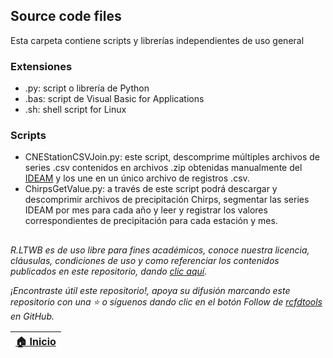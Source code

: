 ## Source code files

Esta carpeta contiene scripts y librerías independientes de uso general

### Extensiones

* .py: script o librería de Python
* .bas: script de Visual Basic for Applications
* .sh: shell script for Linux 

### Scripts

* CNEStationCSVJoin.py: este script, descomprime múltiples archivos de series .csv contenidos en archivos .zip obtenidas manualmente del [IDEAM](http://dhime.ideam.gov.co/atencionciudadano/) y los une en un único archivo de registros .csv.
* ChirpsGetValue.py: a través de este script podrá descargar y descomprimir archivos de precipitación Chirps, segmentar las series IDEAM por mes para cada año y leer y registrar los valores correspondientes de precipitación para cada estación y mes. 

##

_R.LTWB es de uso libre para fines académicos, conoce nuestra licencia, cláusulas, condiciones de uso y como referenciar los contenidos publicados en este repositorio, dando [clic aquí](https://github.com/rcfdtools/R.LTWB/wiki/License)._

_¡Encontraste útil este repositorio!, apoya su difusión marcando este repositorio con una ⭐ o síguenos dando clic en el botón Follow de [rcfdtools](https://github.com/rcfdtools) en GitHub._

| [:house: Inicio](https://github.com/rcfdtools/R.LTWB) |
|-------------------------------------------------------|